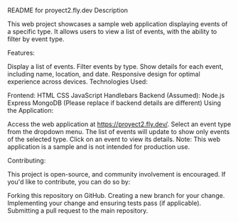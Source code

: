 README for proyect2.fly.dev
Description

This web project showcases a sample web application displaying events of a specific type. It allows users to view a list of events, with the ability to filter by event type.

Features:

Display a list of events.
Filter events by type.
Show details for each event, including name, location, and date.
Responsive design for optimal experience across devices.
Technologies Used:

Frontend:
HTML
CSS
JavaScript
Handlebars
Backend (Assumed):
Node.js
Express
MongoDB (Please replace if backend details are different)
Using the Application:

Access the web application at https://proyect2.fly.dev/.
Select an event type from the dropdown menu.
The list of events will update to show only events of the selected type.
Click on an event to view its details.
Note: This web application is a sample and is not intended for production use.

Contributing:

This project is open-source, and community involvement is encouraged. If you'd like to contribute, you can do so by:

Forking this repository on GitHub.
Creating a new branch for your change.
Implementing your change and ensuring tests pass (if applicable).
Submitting a pull request to the main repository.
